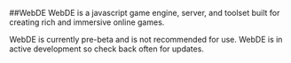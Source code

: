 ##WebDE
WebDE is a javascript game engine, server, and toolset built for creating rich and immersive online games.

WebDE is currently pre-beta and is not recommended for use. WebDE is in active development so check back often for updates.